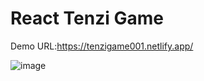 # React Tenzi Game

Demo URL:https://tenzigame001.netlify.app/

![image](https://user-images.githubusercontent.com/72608044/203747655-698553c2-de68-45fa-bc85-6e9240ef282f.png)



